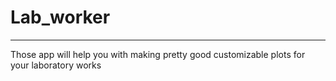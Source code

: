 # Lab_worker
___

Those app will help you with making pretty good customizable plots for your laboratory works
